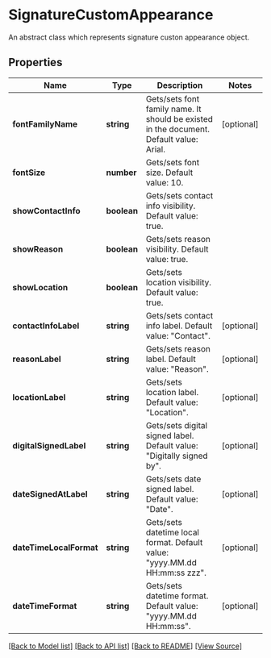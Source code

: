 ﻿# SignatureCustomAppearance
An abstract class which represents signature custon appearance object.

## Properties
Name | Type | Description | Notes
------------ | ------------- | ------------- | -------------
**fontFamilyName** | **string** | Gets/sets font family name. It should be existed in the document. Default value: Arial. | [optional]
**fontSize** | **number** | Gets/sets font size. Default value: 10. | 
**showContactInfo** | **boolean** | Gets/sets contact info visibility. Default value: true. | 
**showReason** | **boolean** | Gets/sets reason visibility. Default value: true. | 
**showLocation** | **boolean** | Gets/sets location visibility. Default value: true. | 
**contactInfoLabel** | **string** | Gets/sets contact info label. Default value: "Contact". | [optional]
**reasonLabel** | **string** | Gets/sets reason label. Default value: "Reason". | [optional]
**locationLabel** | **string** | Gets/sets location label. Default value: "Location". | [optional]
**digitalSignedLabel** | **string** | Gets/sets digital signed label. Default value: "Digitally signed by". | [optional]
**dateSignedAtLabel** | **string** | Gets/sets date signed label. Default value: "Date". | [optional]
**dateTimeLocalFormat** | **string** | Gets/sets datetime local format. Default value: "yyyy.MM.dd HH:mm:ss zzz". | [optional]
**dateTimeFormat** | **string** | Gets/sets datetime format. Default value: "yyyy.MM.dd HH:mm:ss". | [optional]

[[Back to Model list]](../README.md#documentation-for-models) [[Back to API list]](../README.md#documentation-for-api-endpoints) [[Back to README]](../README.md) [[View Source]](../src/models/signatureCustomAppearance.ts)


